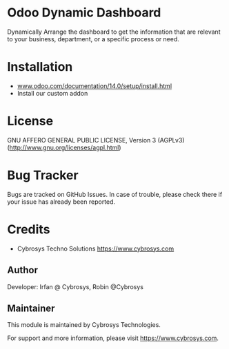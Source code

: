 Odoo Dynamic Dashboard
======================

Dynamically Arrange the dashboard to get the information that are relevant to your business, department, or a specific process or need.


Installation
============
- www.odoo.com/documentation/14.0/setup/install.html
- Install our custom addon

License
=======
GNU AFFERO GENERAL PUBLIC LICENSE, Version 3 (AGPLv3)
(http://www.gnu.org/licenses/agpl.html)

Bug Tracker
===========
Bugs are tracked on GitHub Issues. In case of trouble, please check there if your issue has already been reported.

Credits
=======
* Cybrosys Techno Solutions <https://www.cybrosys.com>

Author
------
Developer: Irfan @ Cybrosys, Robin @Cybrosys

Maintainer
----------
This module is maintained by Cybrosys Technologies.

For support and more information, please visit https://www.cybrosys.com.

